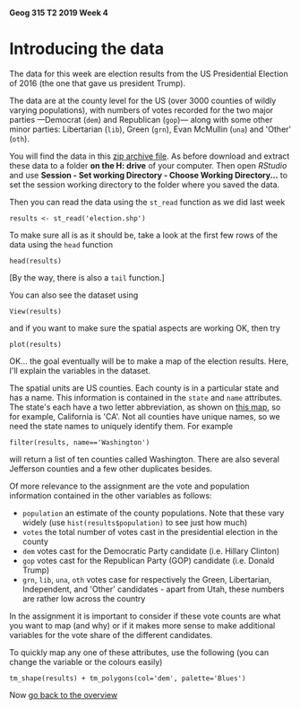 #### Geog 315 T2 2019 Week 4
# Introducing the data
The data for this week are election results from the US Presidential Election of 2016 (the one that gave us president Trump). 

The data are at the county level for the US (over 3000 counties of wildly varying populations), with numbers of votes recorded for the two major parties &mdash;Democrat (`dem`) and Republican (`gop`)&mdash; along with some other minor parties: Libertarian (`lib`), Green (`grn`), Evan McMullin (`una`) and 'Other' (`oth`).

You will find the data in this [zip archive file](election.zip?raw=true). As before download and extract these data to a folder **on the H: drive** of your computer. Then open *RStudio* and use **Session - Set working Directory - Choose Working Directory...** to set the session working directory to the folder where you saved the data.

Then you can read the data using the `st_read` function as we did last week

```{r}
results <- st_read('election.shp')
```

To make sure all is as it should be, take a look at the first few rows of the data using the `head` function

```{r}
head(results)
```

[By the way, there is also a `tail` function.]

You can also see the dataset using 

```{r}
View(results)
```

and if you want to make sure the spatial aspects are working OK, then try

```{r}
plot(results)
```

OK... the goal eventually will be to make a map of the election results. Here, I'll explain the variables in the dataset.

The spatial units are US counties. Each county is in a particular state and has a name. This information is contained in the `state` and `name` attributes. The state's each have a two letter abbreviation, as shown on [this map](https://en.wikipedia.org/wiki/List_of_U.S._state_abbreviations#Postal_codes), so for example, California is 'CA'. Not all counties have unique names, so we need the state names to uniquely identify them. For example

```{r}
filter(results, name=='Washington')
```

will return a list of ten counties called Washington. There are also several Jefferson counties and a few other duplicates besides.

Of more relevance to the assignment are the vote and population information contained in the other variables as follows:

+ `population` an estimate of the county populations. Note that these vary widely (use `hist(results$population)` to see just how much)
+ `votes` the total number of votes cast in the presidential election in the county
+ `dem` votes cast for the Democratic Party candidate (i.e. Hillary Clinton)
+ `gop` votes cast for the Republican Party (GOP) candidate (i.e. Donald Trump)
+ `grn`, `lib`, `una`, `oth` votes case for respectively the Green, Libertarian, Independent, and 'Other' candidates - apart from Utah, these numbers are rather low across the country

In the assignment it is important to consider if these vote counts are what you want to map (and why) or if it makes more sense to make additional variables for the vote share of the different candidates.

To quickly map any one of these attributes, use the following (you can change the variable or the colours easily)

```{r}
tm_shape(results) + tm_polygons(col='dem', palette='Blues')
```

Now [go back to the overview](lab-03-00-overview.md)